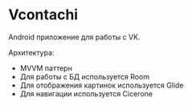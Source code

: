 # Vcontachi

Android приложение для работы с VK.

Архитектура:
- MVVM паттерн
- Для работы с БД используется Room
- Для отображения картинок используется Glide
- Для навигации используется Cicerone
